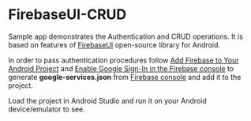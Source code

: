 # FirebaseUI-CRUD

Sample app demonstrates the Authentication and CRUD operations. It is based on features of [FirebaseUI](https://github.com/firebase/FirebaseUI-Android)
open-source library for Android. 

In order to pass authentication procedures 
follow [Add Firebase to Your Android Project](https://firebase.google.com/docs/android/setup)
and [Enable Google Sign-In in the Firebase console](https://firebase.google.com/docs/auth/android/google-signin) 
to generate **google-services.json** from [Firebase console](https://console.firebase.google.com) and add it to the project.

Load the project in Android Studio and run it on your Android device/emulator to see.